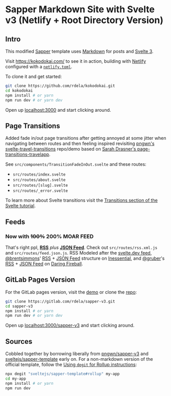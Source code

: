 # Sapper Markdown Site with Svelte v3 (Netlify + Root Directory Version)

## Intro

This modified [Sapper](https://sapper.svelte.dev/) template uses [Markdown](https://daringfireball.net/projects/markdown/) for posts and [Svelte 3](https://svelte.dev/).

Visit <https://kokodokai.com/> to see it in action, building with [Netlify](https://www.netlify.com/) configured with a [`netlify.toml`](https://github.com/rdela/kokodokai/blob/master/netlify.toml).

To clone it and get started:

```bash
git clone https://github.com/rdela/kokodokai.git
cd kokodokai
npm install # or yarn
npm run dev # or yarn dev
```

Open up [localhost:3000](http://localhost:3000/) and start clicking around.

## Page Transitions

Added fade in/out page transitions after getting annoyed at some jitter when navigating between routes and then feeling inspired revisiting [pngwn's svelte-travel-transitions](https://github.com/pngwn/svelte-travel-transitions) repo/demo based on [Sarah Drasner's page-transitions-travelapp](https://github.com/sdras/page-transitions-travelapp).

See `src/components/TransitionFadeInOut.svelte` and these routes:

- `src/routes/index.svelte`
- `src/routes/about.svelte`
- `src/routes/[slug].svelte`
- `src/routes/_error.svelte`

To learn more about Svelte transitions visit the [Transitions section of the Svelte tutorial](https://svelte.dev/tutorial/transition).

## Feeds

### Now with ~~100%~~ **200%** MOAR FEED

That's right ppl, **[RSS](https://en.wikipedia.org/wiki/RSS)** *plus* **[JSON Feed](https://jsonfeed.org/)**. Check out `src/routes/rss.xml.js` and `src/routes/feed.json.js`.
RSS Modeled after the [svelte.dev feed](https://github.com/sveltejs/v2.svelte.dev/blob/b21e7b90ad7f2d62556eba660314e7238a22ce4a/src/routes/blog/rss.xml.js), [@brentsimmons](https://github.com/brentsimmons)'
[RSS](https://inessential.com/xml/rss.xml) + [JSON Feed](https://inessential.com/feed.json) structure on [Inessential](https://inessential.com/), and [@gruber](https://github.com/gruber)'s [RSS](https://daringfireball.net/feeds/main) + [JSON Feed](https://daringfireball.net/feeds/json) on [Daring Fireball](https://daringfireball.net/feeds/).

## GitLab Pages Version

For the GitLab pages version, visit the [demo](https://rdela.gitlab.io/sapper-v3/) or
clone the [repo](https://gitlab.com/rdela/sapper-v3):

```bash
git clone https://gitlab.com/rdela/sapper-v3.git
cd sapper-v3
npm install # or yarn
npm run dev # or yarn dev
```

Open up [localhost:3000/sapper-v3](http://localhost:3000/sapper-v3/) and start clicking around.

## Sources

Cobbled together by borrowing liberally from [pngwn/sapper-v3](https://github.com/pngwn/sapper-v3) and [sveltejs/sapper-template](https://github.com/sveltejs/sapper-template) early on. For a non-markdown version of the official template, follow the [Using `degit` for Rollup instructions](https://github.com/sveltejs/sapper-template/blob/master/README.md#getting-started):

```sh
npx degit "sveltejs/sapper-template#rollup" my-app
cd my-app
npm install # or yarn
npm run dev
```
